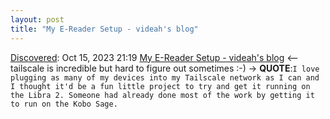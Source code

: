 ```yaml
---
layout: post
title: "My E-Reader Setup - videah's blog"
---
```

[Discovered](http://rolandtanglao.com/2020/07/29/p1-blogthis-checkvist-list-links-to-blog/): Oct 15, 2023 21:19 [My E-Reader Setup - videah's blog](https://blog.videah.net/my-e-reader-setup/) <-- tailscale is incredible but hard to figure out sometimes :-) -> **QUOTE**:`I love plugging as many of my devices into my Tailscale network as I can and I thought it'd be a fun little project to try and get it running on the Libra 2. Someone had already done most of the work by getting it to run on the Kobo Sage.`

